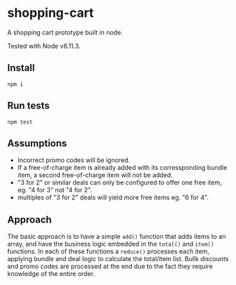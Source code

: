 # shopping-cart
A shopping cart prototype built in node.

Tested with Node v8.11.3.

## Install
`npm i`

## Run tests
`npm test`

## Assumptions
- Incorrect promo codes will be ignored.
- If a free-of-charge item is already added with its corressponding bundle item, a second free-of-charge item will not be added.
- "3 for 2" or similar deals can only be configured to offer one free item, eg. "4 for 3" not "4 for 2".
- multiples of "3 for 2" deals will yield more free items eg. "6 for 4".

## Approach
The basic approach is to have a simple `add()` function that adds items to an array, and have the business logic embedded in the `total()` and `item()` functions.  In each of these functions a `reduce()` processes each item, applying bundle and deal logic to calculate the total/item list.  Bullk discounts and promo codes are processed at the end due to the fact they require knowledge of the entire order.
